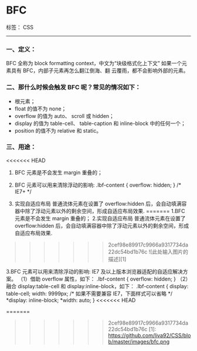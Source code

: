 ﻿# BFC

标签： CSS

---

### 一、定义：
BFC 全称为 block formatting context，中文为“块级格式化上下文”
如果一个元素具有 BFC，内部子元素再怎么翻江倒海、翻
云覆雨，都不会影响外部的元素。

### 二、那什么时候会触发 BFC 呢？常见的情况如下：

 - <html>根元素；
 - float 的值不为 none；
 - overflow 的值为 auto、 scroll 或 hidden；    
 - display 的值为 table-cell、 table-caption 和 inline-block 中的任何一个；
 - position 的值不为 relative 和 static。



### 三、用途：
<<<<<<< HEAD
1. BFC 元素是不会发生 margin 重叠的；
2. BFC 元素可以用来清除浮动的影响:
.lbf-content { overflow: hidden; }    /* IE7+ */


3. 实现自适应布局
	普通流体元素在设置了 overflow:hidden 后，会自动填满容器中除了浮动元素以外的剩余空间，形成自适应布局效果.
=======
   1.BFC 元素是不会发生 margin 重叠的； 
   2.实现自适应布局
  普通流体元素在设置了 overflow:hidden 后，会自动填满容器中除了浮动元素以外的剩余空间，形成自适应布局效果.
  
>>>>>>> 2cef98e89917c9966a9317734da22dc54bd1b76c
![此处输入图片的描述][1]

   3.BFC 元素可以用来清除浮动的影响:
   IE7 及以上版本浏览器适配的自适应解决方案。
  （1）借助 overflow 属性，如下：
   .lbf-content { overflow: hidden; }
  （2）融合 display:table-cell 和     display:inline-block，如下：
  .lbf-content {
   display: table-cell; width: 9999px;
   /* 如果不需要兼容 IE7，下面样式可以省略 */
   *display: inline-block; *width: auto;
}
<<<<<<< HEAD


=======


>>>>>>> 2cef98e89917c9966a9317734da22dc54bd1b76c
  [1]: https://github.com/liva92/CSS/blob/master/images/bfc.png
